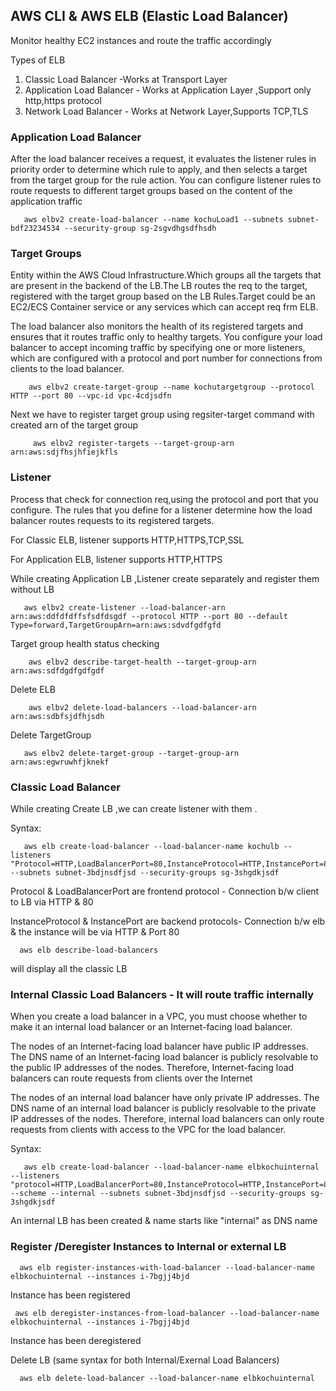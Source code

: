 ## AWS CLI & AWS ELB (Elastic Load Balancer)

Monitor healthy EC2 instances and route the traffic accordingly

Types of ELB

1. Classic Load Balancer -Works at Transport Layer 
2. Application Load Balancer - Works at Application Layer ,Support only http,https protocol
3. Network Load Balancer - Works at Network Layer,Supports TCP,TLS

### Application Load Balancer

 After the load balancer receives a request, it evaluates the listener rules in priority order to determine which rule to apply, and then selects a target from the target group for the rule action. You can configure listener rules to route requests to different target groups based on the content of the application traffic

       aws elbv2 create-load-balancer --name kochuLoad1 --subnets subnet-bdf23234534 --security-group sg-2sgvdhgsdfhsdh

### Target Groups 

Entity within the AWS Cloud Infrastructure.Which groups all the targets that are present in the backend of the LB.The LB routes the req to the target, registered with the target group based on the LB Rules.Target could be an EC2/ECS Container service or any services which can accept req frm ELB.

 The load balancer also monitors the health of its registered targets and ensures that it routes traffic only to healthy targets. You configure your load balancer to accept incoming traffic by specifying one or more listeners, which are configured with a protocol and port number for connections from clients to the load balancer.

        aws elbv2 create-target-group --name kochutargetgroup --protocol HTTP --port 80 --vpc-id vpc-4cdjsdfn

Next we have to register target group using regsiter-target command with created arn of the target group

         aws elbv2 register-targets --target-group-arn arn:aws:sdjfhsjhfiejkfls

### Listener

Process that check for connection req,using the protocol and port that you configure. The rules that you define for a listener determine how the load balancer routes requests to its registered targets. 

For Classic ELB, listener supports HTTP,HTTPS,TCP,SSL

For Application ELB, listener supports HTTP,HTTPS

While creating Application LB ,Listener create separately and register them without LB

       aws elbv2 create-listener --load-balancer-arn arn:aws:ddfdfdffsfsdfdsgdf --protocol HTTP --port 80 --default Type=forward,TargetGroupArn=arn:aws:sdvdfgdfgfd

   Target group health status checking 
   
        aws elbv2 describe-target-health --target-group-arn arn:aws:sdfdgdfgdfgdf

Delete ELB

        aws elbv2 delete-load-balancers --load-balancer-arn arn:aws:sdbfsjdfhjsdh

Delete TargetGroup

       aws elbv2 delete-target-group --target-group-arn arn:aws:egwruwhfjknekf

### Classic Load Balancer

While creating Create LB ,we can create listener with them .

Syntax:

       aws elb create-load-balancer --load-balancer-name kochulb --listeners "Protocol=HTTP,LoadBalancerPort=80,InstanceProtocol=HTTP,InstancePort=80" --subnets subnet-3bdjnsdfjsd --security-groups sg-3shgdkjsdf

Protocol & LoadBalancerPort are frontend protocol - Connection b/w client to LB via HTTP & 80

InstanceProtocol & InstancePort are backend protocols- Connection b/w elb & the instance will be via HTTP & Port 80 

      aws elb describe-load-balancers

will display all the classic LB

### Internal Classic Load Balancers - It will route traffic internally

When you create a load balancer in a VPC, you must choose whether to make it an internal load balancer or an Internet-facing load balancer.

The nodes of an Internet-facing load balancer have public IP addresses. The DNS name of an Internet-facing load balancer is publicly resolvable to the public IP addresses of the nodes. Therefore, Internet-facing load balancers can route requests from clients over the Internet

The nodes of an internal load balancer have only private IP addresses. The DNS name of an internal load balancer is publicly resolvable to the private IP addresses of the nodes. Therefore, internal load balancers can only route requests from clients with access to the VPC for the load balancer.

Syntax:

       aws elb create-load-balancer --load-balancer-name elbkochuinternal --listeners "protocol=HTTP,LoadBalancerPort=80,InstanceProtocol=HTTP,InstancePort=80" --scheme --internal --subnets subnet-3bdjnsdfjsd --security-groups sg-3shgdkjsdf
       
An internal LB has been created & name starts like "internal" as DNS name

### Register /Deregister Instances to Internal or external LB

      aws elb register-instances-with-load-balancer --load-balancer-name elbkochuinternal --instances i-7bgjj4bjd 
      
 Instance has been registered
 
     aws elb deregister-instances-from-load-balancer --load-balancer-name elbkochuinternal --instances i-7bgjj4bjd
     
 Instance has been deregistered
 
 Delete LB (same syntax for both Internal/Exernal Load Balancers)
 
      aws elb delete-load-balancer --load-balancer-name elbkochuinternal
      
